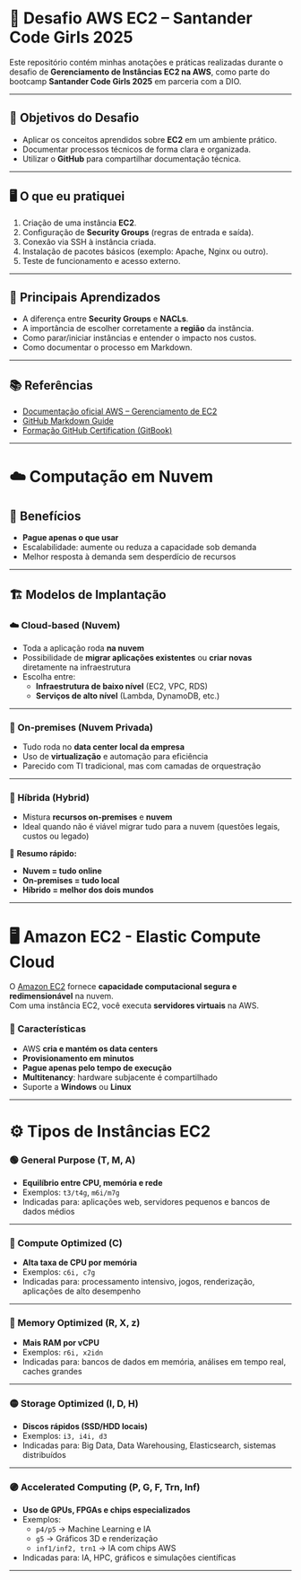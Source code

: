 # 🚀 Desafio AWS EC2 – Santander Code Girls 2025

Este repositório contém minhas anotações e práticas realizadas durante o desafio de **Gerenciamento de Instâncias EC2 na AWS**, como parte do bootcamp **Santander Code Girls 2025** em parceria com a DIO.

---

## 🎯 Objetivos do Desafio
- Aplicar os conceitos aprendidos sobre **EC2** em um ambiente prático.
- Documentar processos técnicos de forma clara e organizada.
- Utilizar o **GitHub** para compartilhar documentação técnica.

---

## 🖥️ O que eu pratiquei
1. Criação de uma instância **EC2**.
2. Configuração de **Security Groups** (regras de entrada e saída).
3. Conexão via SSH à instância criada.
4. Instalação de pacotes básicos (exemplo: Apache, Nginx ou outro).
5. Teste de funcionamento e acesso externo.

---

## 🔑 Principais Aprendizados
- A diferença entre **Security Groups** e **NACLs**.
- A importância de escolher corretamente a **região** da instância.
- Como parar/iniciar instâncias e entender o impacto nos custos.
- Como documentar o processo em Markdown.

---

## 📚 Referências
- [Documentação oficial AWS – Gerenciamento de EC2](https://docs.aws.amazon.com/pt_br/AWSEC2/latest/UserGuide/concepts.html)  
- [GitHub Markdown Guide](https://www.markdownguide.org/basic-syntax/)  
- [Formação GitHub Certification (GitBook)](https://gitbook.com)  

---

# ☁️ Computação em Nuvem

## 🚀 Benefícios
- **Pague apenas o que usar**  
- Escalabilidade: aumente ou reduza a capacidade sob demanda  
- Melhor resposta à demanda sem desperdício de recursos  

---

## 🏗️ Modelos de Implantação

### ☁️ Cloud-based (Nuvem)
- Toda a aplicação roda **na nuvem**  
- Possibilidade de **migrar aplicações existentes** ou **criar novas** diretamente na infraestrutura  
- Escolha entre:
  - **Infraestrutura de baixo nível** (EC2, VPC, RDS)  
  - **Serviços de alto nível** (Lambda, DynamoDB, etc.)

---

### 🏢 On-premises (Nuvem Privada)
- Tudo roda no **data center local da empresa**  
- Uso de **virtualização** e automação para eficiência  
- Parecido com TI tradicional, mas com camadas de orquestração

---

### 🔄 Híbrida (Hybrid)
- Mistura **recursos on-premises** e **nuvem**  
- Ideal quando não é viável migrar tudo para a nuvem (questões legais, custos ou legado)

📌 **Resumo rápido:**
- **Nuvem = tudo online**  
- **On-premises = tudo local**  
- **Híbrido = melhor dos dois mundos**  

---

# 🖥️ Amazon EC2 - Elastic Compute Cloud

O [Amazon EC2](https://aws.amazon.com/ec2/) fornece **capacidade computacional segura e redimensionável** na nuvem.  
Com uma instância EC2, você executa **servidores virtuais** na AWS.

### 🔑 Características
- AWS **cria e mantém os data centers**  
- **Provisionamento em minutos**  
- **Pague apenas pelo tempo de execução**  
- **Multitenancy**: hardware subjacente é compartilhado  
- Suporte a **Windows** ou **Linux**

---

# ⚙️ Tipos de Instâncias EC2

### 🟢 General Purpose (T, M, A)
- **Equilíbrio entre CPU, memória e rede**  
- Exemplos: `t3/t4g`, `m6i/m7g`  
- Indicadas para: aplicações web, servidores pequenos e bancos de dados médios  

---

### 🔴 Compute Optimized (C)
- **Alta taxa de CPU por memória**  
- Exemplos: `c6i, c7g`  
- Indicadas para: processamento intensivo, jogos, renderização, aplicações de alto desempenho  

---

### 🔵 Memory Optimized (R, X, z)
- **Mais RAM por vCPU**  
- Exemplos: `r6i, x2idn`  
- Indicadas para: bancos de dados em memória, análises em tempo real, caches grandes  

---

### 🟡 Storage Optimized (I, D, H)
- **Discos rápidos (SSD/HDD locais)**  
- Exemplos: `i3, i4i, d3`  
- Indicadas para: Big Data, Data Warehousing, Elasticsearch, sistemas distribuídos  

---

### 🟣 Accelerated Computing (P, G, F, Trn, Inf)
- **Uso de GPUs, FPGAs e chips especializados**  
- Exemplos:  
  - `p4/p5` → Machine Learning e IA  
  - `g5` → Gráficos 3D e renderização  
  - `inf1/inf2, trn1` → IA com chips AWS  
- Indicadas para: IA, HPC, gráficos e simulações científicas  

---

